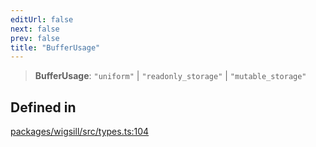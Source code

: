 ```yaml
---
editUrl: false
next: false
prev: false
title: "BufferUsage"
---
```


> **BufferUsage**: `"uniform"` \| `"readonly_storage"` \| `"mutable_storage"`

## Defined in

[packages/wigsill/src/types.ts:104](https://github.com/software-mansion-labs/wigsill/blob/3eabd476f023822e50f40404033f5b0520bf8089/packages/wigsill/src/types.ts#L104)
